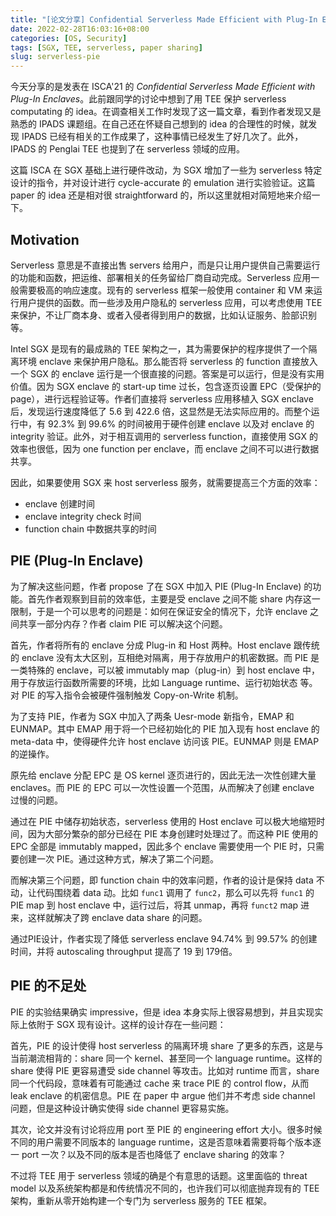 ```yaml
---
title: "[论文分享] Confidential Serverless Made Efficient with Plug-In Enclaves"
date: 2022-02-28T16:03:16+08:00
categories: [OS, Security]
tags: [SGX, TEE, serverless, paper sharing]
slug: serverless-pie
---
```


今天分享的是发表在 ISCA'21 的 *Confidential Serverless Made Efficient with Plug-In Enclaves*。此前跟同学的讨论中想到了用 TEE 保护 serverless computating 的 idea。在调查相关工作时发现了这一篇文章，看到作者发现又是熟悉的 IPADS 课题组。在自己还在怀疑自己想到的 idea 的合理性的时候，就发现 IPADS 已经有相关的工作成果了，这种事情已经发生了好几次了。此外，IPADS 的 Penglai TEE 也提到了在 serverless 领域的应用。

这篇 ISCA 在 SGX 基础上进行硬件改动，为 SGX 增加了一些为 serverless 特定设计的指令，并对设计进行 cycle-accurate 的 emulation 进行实验验证。这篇 paper 的 idea 还是相对很 straightforward 的，所以这里就相对简短地来介绍一下。

## Motivation

Serverless 意思是不直接出售 servers 给用户，而是只让用户提供自己需要运行的功能和函数，把运维、部署相关的任务留给厂商自动完成。Serverless 应用一般需要极高的响应速度。现有的 serverless 框架一般使用 container 和 VM 来运行用户提供的函数。而一些涉及用户隐私的 serverless 应用，可以考虑使用 TEE 来保护，不让厂商本身、或者入侵者得到用户的数据，比如认证服务、脸部识别等。

Intel SGX 是现有的最成熟的 TEE 架构之一，其为需要保护的程序提供了一个隔离环境 enclave 来保护用户隐私。那么能否将 serverless 的 function 直接放入一个 SGX 的 enclave 运行是一个很直接的问题。答案是可以运行，但是没有实用价值。因为 SGX enclave 的 start-up time 过长，包含逐页设置 EPC（受保护的 page），进行远程验证等。作者们直接将 serverless 应用移植入 SGX enclave 后，发现运行速度降低了 5.6 到 422.6 倍，这显然是无法实际应用的。而整个运行中，有 92.3% 到 99.6% 的时间被用于硬件创建 enclave 以及对 enclave 的 integrity 验证。此外，对于相互调用的 serverless function，直接使用 SGX 的效率也很低，因为 one function per enclave，而 enclave 之间不可以进行数据共享。

因此，如果要使用 SGX 来 host serverless 服务，就需要提高三个方面的效率：

- enclave 创建时间
- enclave integrity check 时间
- function chain 中数据共享的时间

## PIE (Plug-In Enclave)

为了解决这些问题，作者 propose 了在 SGX 中加入 PIE (Plug-In Enclave) 的功能。首先作者观察到目前的效率低，主要是受 enclave 之间不能 share 内存这一限制，于是一个可以思考的问题是：如何在保证安全的情况下，允许 enclave 之间共享一部分内存？作者 claim PIE 可以解决这个问题。

首先，作者将所有的 enclave 分成 Plug-in 和 Host 两种。Host enclave 跟传统的 enclave 没有太大区别，互相绝对隔离，用于存放用户的机密数据。而 PIE 是一类特殊的 enclave，可以被 immutably map（plug-in）到 host enclave 中，用于存放运行函数所需要的环境，比如 Language runtime、运行初始状态 等。对 PIE 的写入指令会被硬件强制触发 Copy-on-Write 机制。

为了支持 PIE，作者为 SGX 中加入了两条 Uesr-mode 新指令，EMAP 和 EUNMAP。其中 EMAP 用于将一个已经初始化的 PIE 加入现有 host enclave 的 meta-data 中，使得硬件允许 host enclave 访问该 PIE。EUNMAP 则是 EMAP 的逆操作。

原先给 enclave 分配 EPC 是 OS kernel 逐页进行的，因此无法一次性创建大量 enclaves。而 PIE 的 EPC 可以一次性设置一个范围，从而解决了创建 enclave 过慢的问题。

通过在 PIE 中储存初始状态，serverless 使用的 Host enclave 可以极大地缩短时间，因为大部分繁杂的部分已经在 PIE 本身创建时处理过了。而这种 PIE 使用的 EPC 全部是 immutably mapped，因此多个 enclave 需要使用一个 PIE 时，只需要创建一次 PIE。通过这种方式，解决了第二个问题。

而解决第三个问题，即 function chain 中的效率问题，作者的设计是保持 data 不动，让代码围绕着 data 动。比如 `func1` 调用了 `func2`，那么可以先将 `func1` 的 PIE map 到 host enclave 中，运行过后，将其 unmap，再将 `funct2` map 进来，这样就解决了跨 enclave data share 的问题。

通过PIE设计，作者实现了降低 serverless enclave 94.74% 到 99.57% 的创建时间，并将 autoscaling throughput 提高了 19 到 179倍。

## PIE 的不足处

PIE 的实验结果确实 impressive，但是 idea 本身实际上很容易想到，并且实现实际上依附于 SGX 现有设计。这样的设计存在一些问题：

首先，PIE 的设计使得 host serverless 的隔离环境 share 了更多的东西，这是与当前潮流相背的：share 同一个 kernel、甚至同一个 language runtime。这样的 share 使得 PIE 更容易遭受 side channel 等攻击。比如对 runtime 而言，share 同一个代码段，意味着有可能通过 cache 来 trace PIE 的 control flow，从而 leak enclave 的机密信息。PIE 在 paper 中 argue 他们并不考虑 side channel 问题，但是这种设计确实使得 side channel 更容易实施。

其次，论文并没有讨论将应用 port 至 PIE 的 engineering effort 大小。很多时候不同的用户需要不同版本的 language runtime，这是否意味着需要将每个版本逐一 port 一次？以及不同的版本是否也降低了 enclave sharing 的效率？

不过将 TEE 用于 serverless 领域的确是个有意思的话题。这里面临的 threat model 以及系统架构都是和传统情况不同的，也许我们可以彻底抛弃现有的 TEE 架构，重新从零开始构建一个专门为 serverless 服务的 TEE 框架。


